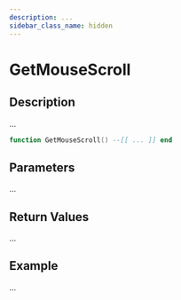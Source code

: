 ```yaml
---
description: ...
sidebar_class_name: hidden
---
```


# GetMouseScroll

## Description

...

```lua
function GetMouseScroll() --[[ ... ]] end
```

## Parameters

...

## Return Values

...

## Example

...

